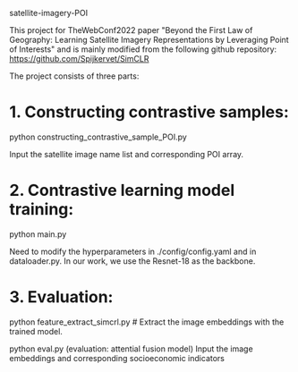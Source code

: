 satellite-imagery-POI

This project for TheWebConf2022 paper "Beyond the First Law of Geography: Learning Satellite Imagery Representations by Leveraging Point of Interests" and is mainly modified from the following github repository:
https://github.com/Spijkervet/SimCLR

The project consists of three parts: 
# 1. Constructing contrastive samples:

python constructing_contrastive_sample_POI.py

Input the satellite image name list and corresponding POI array.

# 2. Contrastive learning model training:

python main.py

Need to modify the hyperparameters in ./config/config.yaml and in dataloader.py.
In our work, we use the Resnet-18 as the backbone.

# 3. Evaluation:

python feature_extract_simcrl.py # Extract the image embeddings with the trained model.

python eval.py (evaluation: attential fusion model)
Input the image embeddings and corresponding socioeconomic indicators
